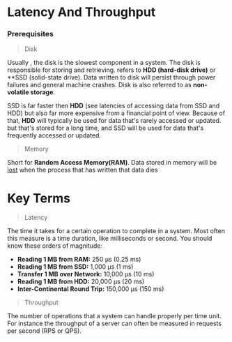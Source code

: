 # Latency And Throughput

### Prerequisites

> Disk

 Usually , the disk is the slowest component in a system. The disk is responsible for storing and retrieving.
 refers to **HDD (hard-disk drive)** or **SSD (solid-state drive). Data written to disk will persist through
 power failures and general machine crashes. Disk is also referred to as **non-volatile storage**.

 SSD is far faster then **HDD** (see latencies of accessing data from SSD and HDD) but also far more expensive from a financial point of view. Because of that, **HDD** will typically be used for data that's rarely accessed or updated. but that's stored for a long time, and SSD will be used for data  that's frequently accessed or updated.


> Memory 
 
  Short for **Random Access Memory(RAM)**. Data  stored in memory will be <ins>lost</ins> when the process that has written that data dies

# Key Terms 

> Latency 
 
 The time it takes for a certain operation to complete in a system. Most often this measure is a time duration, like milliseconds or second. You should know these orders of magnitude:

 - **Reading 1 MB from RAM:** 250 µs (0.25 ms)
 - **Reading 1 MB from SSD:** 1,000 µs (1 ms)
 - **Transfer 1 MB over Network:** 10,000 µs (10 ms)
 - **Reading 1 MB from HDD:** 20,000 µs (20 ms)
 - **Inter-Continental Round Trip:** 150,000 µs (150 ms)

> Throughput 

  The number of operations that a system can handle properly per time unit. For instance the throughput of a server can often be measured in requests per second (RPS or QPS).